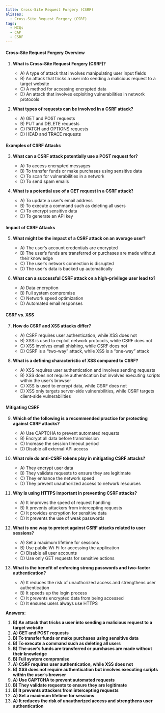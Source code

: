 ```yaml
---
title: Cross-Site Request Forgery (CSRF)
aliases:
  - Cross-Site Request Forgery (CSRF)
tags:
  - MCQs
  - CAP
  - CSRF
---
```

#### Cross-Site Request Forgery Overview

1. **What is Cross-Site Request Forgery (CSRF)?**
    
    - A) A type of attack that involves manipulating user input fields
    - B) An attack that tricks a user into sending a malicious request to a target website
    - C) A method for accessing encrypted data
    - D) An attack that involves exploiting vulnerabilities in network protocols
2. **What types of requests can be involved in a CSRF attack?**
    
    - A) GET and POST requests
    - B) PUT and DELETE requests
    - C) PATCH and OPTIONS requests
    - D) HEAD and TRACE requests

#### Examples of CSRF Attacks

3. **What can a CSRF attack potentially use a POST request for?**
    
    - A) To access encrypted messages
    - B) To transfer funds or make purchases using sensitive data
    - C) To scan for vulnerabilities in a network
    - D) To send spam emails
4. **What is a potential use of a GET request in a CSRF attack?**
    
    - A) To update a user’s email address
    - B) To execute a command such as deleting all users
    - C) To encrypt sensitive data
    - D) To generate an API key

#### Impact of CSRF Attacks

5. **What might be the impact of a CSRF attack on an average user?**
    
    - A) The user’s account credentials are encrypted
    - B) The user’s funds are transferred or purchases are made without their knowledge
    - C) The user’s network connection is disrupted
    - D) The user’s data is backed up automatically
6. **What can a successful CSRF attack on a high-privilege user lead to?**
    
    - A) Data encryption
    - B) Full system compromise
    - C) Network speed optimization
    - D) Automated email responses

#### CSRF vs. XSS

7. **How do CSRF and XSS attacks differ?**
    
    - A) CSRF requires user authentication, while XSS does not
    - B) XSS is used to exploit network protocols, while CSRF does not
    - C) XSS involves email phishing, while CSRF does not
    - D) CSRF is a “two-way” attack, while XSS is a “one-way” attack
8. **What is a defining characteristic of XSS compared to CSRF?**
    
    - A) XSS requires user authentication and involves sending requests
    - B) XSS does not require authentication but involves executing scripts within the user’s browser
    - C) XSS is used to encrypt data, while CSRF does not
    - D) XSS only targets server-side vulnerabilities, while CSRF targets client-side vulnerabilities

#### Mitigating CSRF

9. **Which of the following is a recommended practice for protecting against CSRF attacks?**
    
    - A) Use CAPTCHA to prevent automated requests
    - B) Encrypt all data before transmission
    - C) Increase the session timeout period
    - D) Disable all external API access
10. **What role do anti-CSRF tokens play in mitigating CSRF attacks?**
    
    - A) They encrypt user data
    - B) They validate requests to ensure they are legitimate
    - C) They enhance the network speed
    - D) They prevent unauthorized access to network resources
11. **Why is using HTTPS important in preventing CSRF attacks?**
    
    - A) It improves the speed of request handling
    - B) It prevents attackers from intercepting requests
    - C) It provides encryption for sensitive data
    - D) It prevents the use of weak passwords
12. **What is one way to protect against CSRF attacks related to user sessions?**
    
    - A) Set a maximum lifetime for sessions
    - B) Use public Wi-Fi for accessing the application
    - C) Disable all user accounts
    - D) Use only GET requests for sensitive actions
13. **What is the benefit of enforcing strong passwords and two-factor authentication?**
    
    - A) It reduces the risk of unauthorized access and strengthens user authentication
    - B) It speeds up the login process
    - C) It prevents encrypted data from being accessed
    - D) It ensures users always use HTTPS

**Answers:**

1. **B) An attack that tricks a user into sending a malicious request to a target website**
2. **A) GET and POST requests**
3. **B) To transfer funds or make purchases using sensitive data**
4. **B) To execute a command such as deleting all users**
5. **B) The user’s funds are transferred or purchases are made without their knowledge**
6. **B) Full system compromise**
7. **A) CSRF requires user authentication, while XSS does not**
8. **B) XSS does not require authentication but involves executing scripts within the user’s browser**
9. **A) Use CAPTCHA to prevent automated requests**
10. **B) They validate requests to ensure they are legitimate**
11. **B) It prevents attackers from intercepting requests**
12. **A) Set a maximum lifetime for sessions**
13. **A) It reduces the risk of unauthorized access and strengthens user authentication**